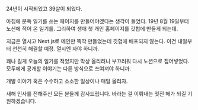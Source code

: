 24년이 시작되었고 39살이 되었다.

아침에 문득 일기를 쓰는 페이지를 만들어야겠다는 생각이 들었다. 19년 8월 19일부터 노션에 적어 온 일기를. 그리하여 생애 첫 개인 홈페이지를 깃헙에 만들게 되는데.

지금은 열시고 Next.js로 메인만 뚝딱 만들었는데 깃헙에 배포되지 않는다. 이건 내일부터 천천히 해결할 예정. 열시엔 자야 하니까.

꽤나 길게 오늘의 일기를 적었지만 막상 올리려니 부끄러워 다시 노션으로 집어넣었다. 모두에게 공개할 이야기는 다른 방식으로 쓰여져야 하니까.

개발 이야기 혹은 수수하고 소소한 일상이나 매일 올리자.

새해 인사를 전해주신 모든 분들께 감사드립니다. 바라는 걸 이뤄내는 멋진 해가 되길 기원하겠습니다.
